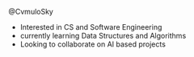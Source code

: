 @CvmuloSky
- Interested in CS and Software Engineering
- currently learning Data Structures and Algorithms
- Looking to collaborate on AI based projects
